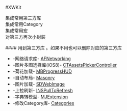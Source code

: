 #XWKit 

集成常用第三方库 <br>
集成常用Category<br>
集成常用宏<br>
对第三方再次小封装<br>

####<h> 用到第三方库 <h>
  。如果不用也可以删除对应的第三方库
* -网络请求库-       [AFNetworking](https://github.com/AFNetworking/AFNetworking)<br>
* -图片多图选择库(iOS8)-   [CTAssetsPickerController](https://github.com/chiunam/CTAssetsPickerController)<br>
* -菊花加载-         [MBProgressHUD](https://github.com/jdg/MBProgressHUD)<br>
* -自动布局-         [Masonry](https://github.com/SnapKit/Masonry)<br>
* -图片加载-         [SDWebImage](https://github.com/rs/SDWebImage)<br>
* -上拉刷新-         [INSPullToRefresh](https://github.com/inspace-io/INSPullToRefresh)<br>
* -字典转模型-       [MJExtension](https://github.com/CoderMJLee/MJExtension)<br>
* -修改Category库-      [Categories](https://github.com/shaojiankui/iOS-Categories)
